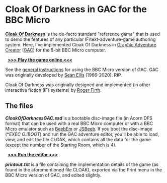 # Cloak Of Darkness in GAC for the BBC Micro 
[**Cloak Of Darkness**](https://mipmip.org/IFrescue/rf/) is the de-facto standard "reference game" that is used to demo the features of any particular IF/text-adventure-game authoring system. Here, I've implemented Cloak Of Darkness in [Graphic Adventure Creator](https://en.wikipedia.org/wiki/Graphic_Adventure_Creator) ([GAC](https://stardot.org.uk/forums/viewtopic.php?p=181239#p181239)) for the 8-bit BBC Micro computer. 

&nbsp;&nbsp;[**>>> Play the game online <<<**](http://bbcmicro.co.uk//jsbeeb/play.php?autoboot&disc=https://raw.githubusercontent.com/ahope1/Beeb-GAC-CloakOfDarkness/main/CloakOfDarknessGAC.ssd)

See the [general instructions](https://stardot.org.uk/forums/viewtopic.php?p=181239#p181239) for using the BBC Micro version of GAC. GAC was originally developed by [Sean Ellis](https://www.skeptic.org.uk/2020/11/sean-ellis-1966-2020/) (1966-2020). RIP. 

Cloak Of Darkness was originally designed and implemented (in other interactive fiction (IF) systems) by [Roger Firth](https://www.ifwiki.org/Roger_Firth).


## The files

***CloakOfDarknessGAC.ssd*** is a bootable disc-image file (in Acorn DFS format) that can be used with a real BBC Micro computer or with a BBC Micro emulator such as [BeebEm](http://www.mkw.me.uk/beebem/) or [JSBeeb](https://bbc.godbolt.org). If you boot the disc-image (**EXEC O.!BOOT*) and run the GAC adventure editor, you'll be able to load, view, and edit the file CLOAK, which contains all the data for the game (except the number of the Starting Room, which is 4).

&nbsp;&nbsp;[**>>> Run the editor <<<**](http://bbcmicro.co.uk//jsbeeb/play.php?embedBasic=*EXEC%20O.!BOOT%0A&disc=https://raw.githubusercontent.com/ahope1/Beeb-GAC-CloakOfDarkness/main/CloakOfDarknessGAC.ssd)

***printout.txt*** is a file containing the implementation details of the game (as found in the aforementioned file CLOAK), exported via the Print menu in the BBC Micro version of GAC, and edited slightly. 
